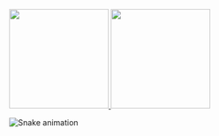 <a href="https://lucabonamini.github.io/">
  <img height="180em" src="https://github-readme-stats.vercel.app/api?username=lucabonamini&theme=noctis_minimus&show_icons=true" />
  <img height="180em" src="https://github-readme-stats.vercel.app/api/top-langs/?username=lucabonamini&theme=noctis_minimus&layout=compact" />
</a>

![Snake animation](https://github.com/thepiyushmalhotra/thepiyushmalhotra/blob/output/github-contribution-grid-snake.svg)
 
